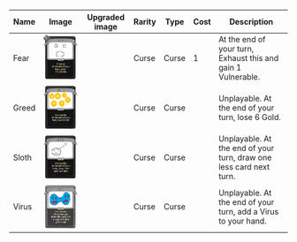 | Name | Image | Upgraded image | Rarity | Type | Cost | Description |
| ---- | ----- | -------------- | ------ | ---- | ---- | ----------- |
| Fear | ![](../../vexMod/small-card-images/Fear.png) | ![]() | Curse | Curse | 1 | At the end of your turn, Exhaust this and gain 1 Vulnerable. |
| Greed | ![](../../vexMod/small-card-images/Greed.png) | ![]() | Curse | Curse |  | Unplayable. At the end of your turn, lose 6 Gold. |
| Sloth | ![](../../vexMod/small-card-images/Sloth.png) | ![]() | Curse | Curse |  | Unplayable. At the end of your turn, draw one less card next turn. |
| Virus | ![](../../vexMod/small-card-images/Virus.png) | ![]() | Curse | Curse |  | Unplayable. At the end of your turn, add a Virus to your hand. |
